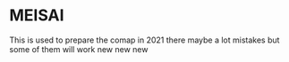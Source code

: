 # MEISAI
This is used to prepare the comap in 2021 
there maybe a lot mistakes but some of them will work
new new new